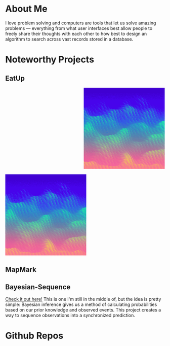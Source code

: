 # About Me

I love problem solving and computers are tools that let us solve amazing problems — everything from what user interfaces best allow people to freely share their thoughts with each other to how best to design an algorithm to search across vast records stored in a database.

# Noteworthy Projects

## EatUp
<p align="right">
    <img src="gif_test.gif" width="256">
</p>
<p align="left">
    <img src="gif_test.gif" width="256">
</p>

## MapMark

## Bayesian-Sequence
[Check it out here!](https://github.com/mnickrogers/Bayesian-Sequence) This is one I'm still in the middle of, but the idea is pretty simple: Bayesian inference gives us a method of calculating probabilities based on our prior knowledge and observed events. This project creates a way to sequence observations into a synchronized prediction.

# Github Repos
